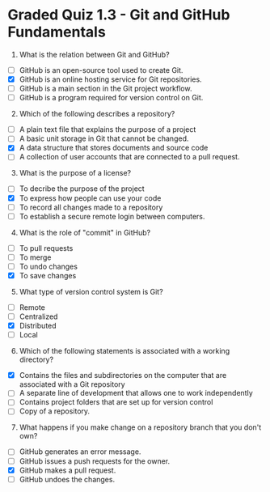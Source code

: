 # Graded Quiz 1.3 - Git and GitHub Fundamentals

1. What is the relation between Git and GitHub?
- [ ] GitHub is an open-source tool used to create Git.
- [x] GitHub is an online hosting service for Git repositories.
- [ ] GitHub is a main section in the Git project workflow.
- [ ] GitHub is a program required for version control on Git.

2. Which of the following describes a repository?
- [ ] A plain text file that explains the purpose of a project
- [ ] A basic unit storage in Git that cannot be changed.
- [x] A data structure that stores documents and source code
- [ ] A collection of user accounts that are connected to a pull request.

3. What is the purpose of a license?
- [ ] To decribe the purpose of the project 
- [x] To express how people can use your code
- [ ] To record all changes made to a repository
- [ ] To establish a secure remote login between computers. 

4. What is the role of "commit" in GitHub?
- [ ] To pull requests
- [ ] To merge
- [ ] To undo changes
- [x] To save changes

5. What type of version control system is Git?
- [ ] Remote
- [ ] Centralized
- [x] Distributed
- [ ] Local

6. Which of the following statements is associated with a working directory?
- [x] Contains the files and subdirectories on the computer that are associated with a Git repository
- [ ] A separate line of development that allows one to work independently
- [ ] Contains project folders that are set up for version control
- [ ] Copy of a repository.

7. What happens if you make change on a repository branch that you don't own?
- [ ] GitHub generates an error message.
- [ ] GitHub issues a push requests for the owner.
- [x] GitHub makes a pull request.
- [ ] GitHub undoes the changes. 
